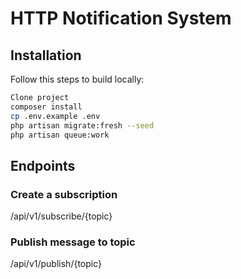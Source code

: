 # HTTP Notification System

## Installation

Follow this steps to build locally:

```sh
Clone project
composer install
cp .env.example .env
php artisan migrate:fresh --seed
php artisan queue:work
```

## Endpoints

### Create a subscription

/api/v1/subscribe/{topic} <br/>

### Publish message to topic

/api/v1/publish/{topic} <br/>
